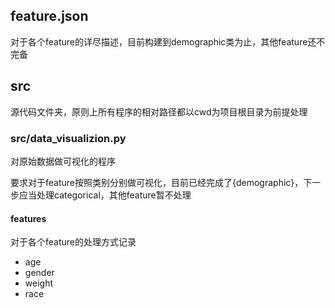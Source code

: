 ## feature.json
对于各个feature的详尽描述，目前构建到demographic类为止，其他feature还不完备

## src
源代码文件夹，原则上所有程序的相对路径都以cwd为项目根目录为前提处理

### src/data_visualizion.py
对原始数据做可视化的程序

要求对于feature按照类别分别做可视化，目前已经完成了{demographic}，下一步应当处理categorical，其他feature暂不处理

#### features
对于各个feature的处理方式记录
- age
- gender
- weight
- race
